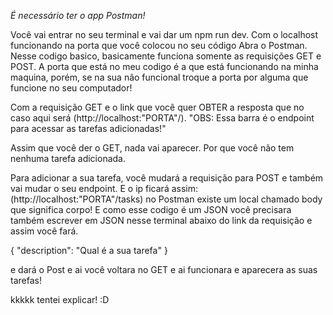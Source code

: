 *É necessário ter o app Postman!*

Você vai entrar no seu terminal e vai dar um npm run dev. Com o localhost funcionando na porta que você colocou no seu código
Abra o Postman. Nesse codigo basico, basicamente funciona somente as requisições GET e POST. A porta que está no meu codigo é a
que está funcionando na minha maquina, porém, se na sua não funcional troque a porta por alguma que funcione no seu computador!

Com a requisição GET e o link que você quer OBTER a resposta que no caso aqui será (http://localhost:"PORTA"/).
"OBS: Essa barra é o endpoint para acessar as tarefas adicionadas!"

Assim que você der o GET, nada vai aparecer. Por que você não tem nenhuma tarefa adicionada.

Para adicionar a sua tarefa, você mudará a requisição para POST e também vai mudar o seu endpoint. E o ip ficará assim:
(http://localhost:"PORTA"/tasks) no Postman existe um local chamado body que significa corpo! E como esse codigo é um JSON
você precisara também escrever em JSON nesse terminal abaixo do link da requisição e assim você fará.

{
"description": "Qual é a sua tarefa"
}

e dará o Post e ai você voltara no GET e ai funcionara e aparecera as suas tarefas!

kkkkk tentei explicar! :D

